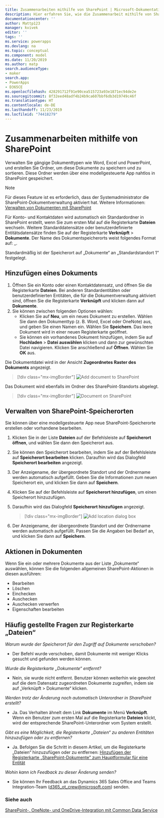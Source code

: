 ```yaml
---
title: Zusammenarbeiten mithilfe von SharePoint | Microsoft-Dokumentation
description: Hier erfahren Sie, wie die Zusammenarbeit mithilfe von SharePoint in einer modellgesteuerten App funktioniert.
documentationcenter: ''
author: Mattp123
manager: kvivek
editor: ''
tags: ''
ms.service: powerapps
ms.devlang: na
ms.topic: conceptual
ms.component: model
ms.date: 11/20/2019
ms.author: matp
search.audienceType:
- maker
search.app:
- PowerApps
- D365CE
ms.openlocfilehash: 428291712f91e90cea515723a93e1871ec94de2e
ms.sourcegitcommit: 8f32eed48adf4b24b9ca607bbf6db3d19749c46f
ms.translationtype: HT
ms.contentlocale: de-DE
ms.lasthandoff: 11/23/2019
ms.locfileid: "74418279"
---
```

# <a name="collaborate-using-sharepoint"></a>Zusammenarbeiten mithilfe von SharePoint 

Verwalten Sie gängige Dokumenttypen wie Word, Excel und PowerPoint, und erstellen Sie Ordner, um diese Dokumente zu speichern und zu sortieren. Diese Ordner werden über eine modellgesteuerte App nahtlos in SharePoint gespeichert. 

> [!NOTE]
> Für dieses Feature ist es erforderlich, dass der Systemadministrator die SharePoint-Dokumentverwaltung aktiviert hat. Weitere Informationen: [Verwalten von Dokumenten mit SharePoint](/power-platform/admin/manage-documents-using-sharepoint)

Für Konto- und Kontaktdaten wird automatisch ein Standardordner in SharePoint erstellt, wenn Sie zum ersten Mal auf die Registerkarte **Dateien** wechseln. Weitere Standarddatensätze oder benutzerdefinierte Entitätsdatensätze finden Sie auf der Registerkarte **Verknüpft** > **Dokumente**. Der Name des Dokumentspeicherorts weist folgendes Format auf: <Datensatzname>_<Datensatz-ID>.

Standardmäßig ist der Speicherort auf „Dokumente“ an „Standardstandort 1“ festgelegt.

## <a name="add-a-document"></a>Hinzufügen eines Dokuments
1.  Öffnen Sie ein Konto oder einen Kontaktdatensatz, und öffnen Sie die Registerkarte **Dateien**. Bei anderen Standardentitäten oder benutzerdefinierten Entitäten, die für die Dokumentverwaltung aktiviert sind, öffnen Sie die Registerkarte **Verknüpft** und klicken dann auf **Dokumente**.
2.  Sie können zwischen folgenden Optionen wählen: 
    - Klicken Sie auf **Neu**, um ein neues Dokument zu erstellen. Wählen Sie dann den Dokumenttyp (z. B. Word, Excel oder OneNote) aus, und geben Sie einen Namen ein. Wählen Sie **Speichern**. Das leere Dokument wird in einer neuen Registerkarte geöffnet. 
    - Sie können ein vorhandenes Dokument hinzufügen, indem Sie auf **Hochladen** > **Datei auswählen** klicken und dann zur gewünschten Datei navigieren. Klicken Sie anschließend auf **Öffnen**. Wählen Sie **OK** aus. 

Die Dokumentdatei wird in der Ansicht **Zugeordnetes Raster des Dokuments** angezeigt. 

> [!div class="mx-imgBorder"] 
> ![](media/add-doc-sharepoint.png "Add document to SharePoint")

Das Dokument wird ebenfalls im Ordner des SharePoint-Standorts abgelegt. 

> [!div class="mx-imgBorder"] 
> ![](media/doc-on-sharepoint.png "Document on SharePoint")

## <a name="manage-sharepoint-locations"></a>Verwalten von SharePoint-Speicherorten
Sie können über eine modellgesteuerte App neue SharePoint-Speicherorte erstellen oder vorhandene bearbeiten.

1. Klicken Sie in der Liste **Dateien** auf der Befehlsleiste auf **Speicherort öffnen**, und wählen Sie dann den Speicherort aus.
2. Sie können den Speicherort bearbeiten, indem Sie auf der Befehlsleiste auf **Speicherort bearbeiten**<location name> klicken.
Daraufhin wird das Dialogfeld **Speicherort bearbeiten** angezeigt.
3. Der Anzeigename, der übergeordnete Standort und der Ordnername werden automatisch aufgefüllt. Geben Sie die Informationen zum neuen Speicherort ein, und klicken Sie dann auf **Speichern**.
4. Klicken Sie auf der Befehlsleiste auf **Speicherort hinzufügen**, um einen Speicherort hinzuzufügen.
5. Daraufhin wird das Dialogfeld **Speicherort hinzufügen** angezeigt.

    > [!div class="mx-imgBorder"] 
    > ![](media/add-location-dialog-box.png "Add location dialog box")
6. Der Anzeigename, der übergeordnete Standort und der Ordnername werden automatisch aufgefüllt. Passen Sie die Angaben bei Bedarf an, und klicken Sie dann auf **Speichern**.

## <a name="actions-on-documents"></a>Aktionen in Dokumenten
Wenn Sie ein oder mehrere Dokumente aus der Liste „Dokumente“ auswählen, können Sie die folgenden allgemeinen SharePoint-Aktionen in diesen ausführen:
- Bearbeiten
- Löschen
- Einchecken
- Auschecken
- Auschecken verwerfen
- Eigenschaften bearbeiten

## <a name="files-tab-faq"></a>Häufig gestellte Fragen zur Registerkarte „Dateien“
*Warum wurde der Speicherort für den Zugriff auf Dokumente verschoben?* 
- Der Befehl wurde verschoben, damit Dokumente mit weniger Klicks gesucht und gefunden werden können.

*Wurde die Registerkarte „Dokumente“ entfernt?*
- Nein, sie wurde nicht entfernt. Benutzer können weiterhin wie gewohnt auf die dem Datensatz zugeordneten Dokumente zugreifen, indem sie auf „Verknüpft > Dokumente“ klicken.

*Werden trotz der Änderung noch automatisch Unterordner in SharePoint erstellt?*
- Ja. Das Verhalten ähnelt dem Link **Dokumente** im Menü **Verknüpft**. Wenn ein Benutzer zum ersten Mal auf die Registerkarte **Dateien** klickt, wird der entsprechende SharePoint-Unterordner vom System erstellt. 

*Gibt es eine Möglichkeit, die Registerkarte „Dateien“ zu anderen Entitäten hinzuzufügen oder zu entfernen?*
- Ja. Befolgen Sie die Schritt in diesem Artikel, um die Registerkarte „Dateien“ hinzuzufügen oder zu entfernen: [Hinzufügen der Registerkarte „SharePoint-Dokumente” zum Hauptformular für eine Entität](../maker/model-driven-apps/add-documents-tab-entity-main-form.md)  

*Wohin kann ich Feedback zu dieser Änderung senden?*
- Sie können Ihr Feedback an das Dynamics 365 Sales Office and Teams Integration-Team (d365_ot_crew@microsoft.com) senden.

### <a name="see-also"></a>Siehe auch
[SharePoint-, OneNote- und OneDrive-Integration mit Common Data Service](../maker/common-data-service/sharepoint-onedrive-onenote-intro.md)